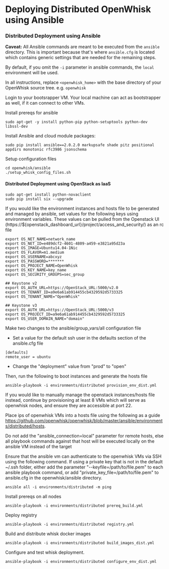 Deploying Distributed OpenWhisk using Ansible
=========

### Distributed Deployment using Ansible
**Caveat:** All Ansible commands are meant to be executed from the `ansible` directory.
This is important because that's where `ansible.cfg` is located which contains generic settings that are needed for the remaining steps.

By default, if you omit the `-i` parameter in ansible commands, the `local` environment will be used.

In all instructions, replace `<openwhisk_home>` with the base directory of your OpenWhisk source tree. e.g. `openwhisk`

Login to your bootsrapper VM. Your local machine can act as bootstrapper as well, if it can connect to other VMs.

Install prereqs for ansible
```
sudo apt-get -y install python-pip python-setuptools python-dev libssl-dev
```

Install Ansible and cloud module packages:
```
sudo pip install ansible==2.0.2.0 markupsafe shade pitz positional appdirs monotonic rfc3986 jsonschema
```

Setup configuration files
```
cd openwhisk/ansible
./setup_whisk_config_files.sh
```

#### Distributed Deployment using OpenStack as IaaS 

```
sudo apt-get install python-novaclient
sudo pip install six --upgrade
```
If you would like the environment instances and hosts file to be generated and managed by ansible, set values for the following keys using environment variables. These values can be pulled from the Openstack UI (https://${openstack_dashboard_url}/project/access_and_security/) as an rc file

```
export OS_NET_NAME=network_name
export OS_NET_ID=e489dcf2-4601-4809-a459-e3821a95d23a
export OS_IMAGE=Ubuntu14.04-1Nic
export OS_FLAVOR=m1.medium
export OS_USERNAME=abcxyz
export OS_PASSWORD=*******
export OS_PROJECT_NAME=OpenWhisk
export OS_KEY_NAME=key_name
export OS_SECURITY_GROUPS=sec_group

## Keystone v2
export OS_AUTH_URL=https://OpenStack_URL:5000/v2.0
export OS_TENANT_ID=a9e6a61ab914455cb4329592d5733325
export OS_TENANT_NAME="OpenWhisk"

## Keystone v3
export OS_AUTH_URL=https://OpenStack_URL:5000/v3
export OS_PROJECT_ID=a9e6a61ab914455cb4329592d5733325
export OS_USER_DOMAIN_NAME="domain"
```

Make two changes to the ansible/group_vars/all configuration file
- Set a value for the default ssh user in the defaults section of the ansible.cfg file
```
[defaults]
remote_user = ubuntu
```
- Change the "deployment" value from "prod" to "open"

Then, run the following to boot instances and generate the hosts file
```
ansible-playbook -i environments/distributed provision_env_dist.yml
```

If you would like to manually manage the openstack instances/hosts file instead, continue by provisioning at least 8 VMs which will serve as openwhisk nodes, and ensure they are accessible at port 22. 

Place ips of openwhisk VMs into a hosts file using the following as a guide https://github.com/openwhisk/openwhisk/blob/master/ansible/environments/distributed/hosts. 

Do not add the "ansible_connection=local" parameter for remote hosts, else all playbook commands against that host will be executed locally on the ansible VM instead of the target

Ensure that the ansible vm can authenticate to the openwhisk VMs via SSH using the following command. If using a private key that is not in the default ~/.ssh folder, either add the parameter "--keyfile=/path/to/file.pem" to each ansible playbook command, or add "private_key_file=/path/to/file.pem" to ansible.cfg in the openwhisk/ansible directory.

```
ansible all -i environments/distributed -m ping
```

Install prereqs on all nodes
```
ansible-playbook -i environments/distributed prereq_build.yml
```

Deploy registry
```
ansible-playbook -i environments/distributed registry.yml
```

Build and distribute whisk docker images
```
ansible-playbook -i environments/distributed build_images_dist.yml
```

Configure and test whisk deployment.
```
ansible-playbook -i environments/distributed configure_env_dist.yml
```
